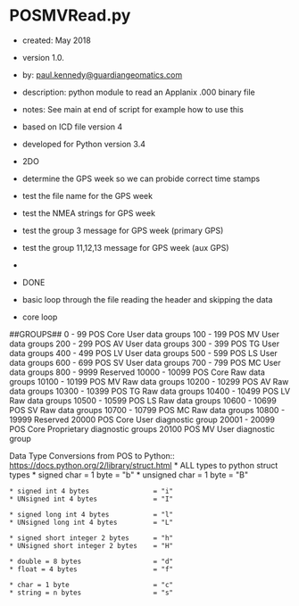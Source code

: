 POSMVRead.py
=====
* created:          May 2018
* version           1.0.
* by:               paul.kennedy@guardiangeomatics.com
* description:      python module to read an Applanix .000 binary file
* notes:            See main at end of script for example how to use this
* based on ICD file version 4  
* developed for Python version 3.4 

* 2DO
* determine the GPS week so we can probide correct time stamps
* test the file name for the GPS week
* test the NMEA strings for GPS week
* test the group 3 message for GPS week (primary GPS)
* test the group 11,12,13 message for GPS week (aux GPS)
* 
* DONE
* basic loop through the file reading the header and skipping the data
* core loop

##GROUPS##
0 - 99 POS Core User data groups
100 - 199 POS MV User data groups
200 - 299 POS AV User data groups
300 - 399 POS TG User data groups
400 - 499 POS LV User data groups
500 - 599 POS LS User data groups
600 - 699 POS SV User data groups
700 - 799 POS MC User data groups
800 - 9999 Reserved
10000 - 10099 POS Core Raw data groups
10100 - 10199 POS MV Raw data groups
10200 - 10299 POS AV Raw data groups
10300 - 10399 POS TG Raw data groups
10400 - 10499 POS LV Raw data groups
10500 - 10599 POS LS Raw data groups
10600 - 10699 POS SV Raw data groups
10700 - 10799 POS MC Raw data groups
10800 - 19999 Reserved
20000 POS Core User diagnostic group
20001 - 20099 POS Core Proprietary diagnostic groups
20100 POS MV User diagnostic group


Data Type Conversions from POS to Python::
https://docs.python.org/2/library/struct.html
    * ALL types to python struct types
    * signed char = 1 byte 				= "b"
    * unsigned char = 1 byte 			= "B"

    * signed int 4 bytes 				= "i"
    * UNsigned int 4 bytes 				= "I"

    * signed long int 4 bytes 			= "l"
    * UNsigned long int 4 bytes 		= "L"

    * signed short integer 2 bytes 		= "h"
    * UNsigned short integer 2 bytes 	= "H"

	* double = 8 bytes 					= "d"
	* float = 4 bytes 					= "f"
    
	* char = 1 byte 					= "c"
	* string = n bytes 					= "s"


